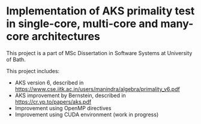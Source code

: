 # Implementation of AKS primality test in single-core, multi-core and many-core architectures

This project is a part of MSc Dissertation in Software Systems at University of Bath.

This project includes:
* AKS version 6, described in https://www.cse.iitk.ac.in/users/manindra/algebra/primality_v6.pdf
* AKS improvement by Bernstein, described in https://cr.yp.to/papers/aks.pdf
* Improvement using OpenMP directives
* Improvement using CUDA environment (work in progress)
